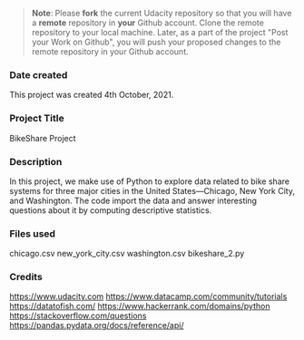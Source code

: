 >**Note**: Please **fork** the current Udacity repository so that you will have a **remote** repository in **your** Github account. Clone the remote repository to your local machine. Later, as a part of the project "Post your Work on Github", you will push your proposed changes to the remote repository in your Github account.

### Date created
This project was created 4th October, 2021.

### Project Title
BikeShare Project

### Description
In this project, we make use of Python to explore data related to bike share systems for three major cities in the United States—Chicago, New York City, and Washington. The code import the data and answer interesting questions about it by computing descriptive statistics.

### Files used
chicago.csv
new_york_city.csv
washington.csv
bikeshare_2.py

### Credits
https://www.udacity.com
https://www.datacamp.com/community/tutorials
https://datatofish.com/
https://www.hackerrank.com/domains/python
https://stackoverflow.com/questions
https://pandas.pydata.org/docs/reference/api/

